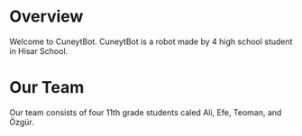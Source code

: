 # Overview
Welcome to CuneytBot. CuneytBot is a robot made by 4 high school student in Hisar School.

# Our Team
Our team consists of four 11th grade students caled Ali, Efe, Teoman, and Özgür.


```markdown

```

